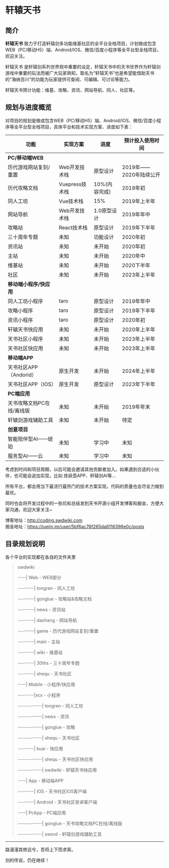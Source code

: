 # 轩辕天书

## 简介

<strong>轩辕天书</strong> 致力于打造轩辕剑多功能维基社区的全平台全栈项目，计划做成包含WEB（PC/移动H5）端、Android/IOS、微信/百度小程序等全平台型全栈项目，欢迎关注。

轩辕天书 是轩辕剑系列世界观中重要的设定，轩辕天书中的天书世界作为轩辕剑游戏中重要的玩法而被广大玩家熟知，取名为“轩辕天书”也是希望能借助天书的“海纳百川”的功能为玩家提供可查阅、可编辑、可讨论等能力。

轩辕天书预计功能：维基、攻略、资讯、网站导航、同人、社区等。

## 规划与进度概览

对项目的规划是做成包含WEB（PC/移动H5）端、Android/IOS、微信/百度小程序等全平台型全栈项目，具体平台和技术实现方案、进度如下表：

| 功能         | 实现方案           | 进度   |预计投入使用时间|
| ------------ | ------------------ | ------ |---------|
|<strong>PC/移动端WEB</strong>|
| 历代游戏网站复刻/重置|Web开发技术栈|原型设计|2019年——2020年陆续公开|
| 历代攻略文档|Vuepress技术栈|10%(内容完成)|2019年初|
| 同人工坊|Vue技术栈|15%|2019年上半年|
| 网站导航|Web开发技术栈|1.0原型设计|2019年年中|
| 攻略站|React技术栈|原型设计|2019年下半年|
| 三十周年专题|未知|功能设计|2020年初|
| 资讯站|未知|未开始|2020年初|
| 主站|未知|未开始|2020年中|
| 维基站|未知|未开始|2020下半年|
| 社区|未知|未开始|2023年上半年|
|<strong>移动端小程序/快应用</strong>|
|同人工坊小程序|taro|原型设计|2019年年中|
|攻略小程序|taro|原型设计|2019年下半年|
|资讯小程序|taro|原型设计|2020年初|
|轩辕天书快应用|未知|未开始|2020年上半年|
|天书社区小程序|未知|未开始|2023年上半年|
|天书社区快应用|未知|未开始|2023年上半年|
|<strong>移动端APP</strong>|
|天书社区APP（Andorid）|原生开发|未开始|2024年上半年|
|天书社区APP（IOS）|原生开发|原型设计|2023年下半年|
|<strong>PC端应用</strong>|
|天书攻略文档PC在线/离线版|未知|未开始|2019年年末|
|轩辕剑游戏辅助工具|未知|未开始|待定|
|<strong>创意项目</strong>|
|智能陪伴型AI——琥珀|未知|学习中|未知|
|服务型AI——云|未知|学习中|未知|


考虑到时间和项目周期，以后可能会邀请其他贡献者加入。如果遇到合适的小伙伴，也可能会追加实现，比如 炼妖壶APP、轩辕剑AI等…

所有平台，都会用当下最流行最热门的技术方案实现，代码的质量也会尽全力做到最优。


同时也会将开发过程中的一些坑和总结发到天书开源小组开发博客和掘金，方便大家沟通，欢迎大家关注~

博客地址：http://coding.swdwiki.com<br>
掘金地址：https://juejin.im/user/5bf6ac76f265da6116396e0c/posts


## 目录规划说明

各个平台的实现都在各自的文件夹里

> swdwiki
>
> ----| Web  - WEB部分
>
> --------| tongren -   同人工坊
>
> --------| gonglue -  攻略站&攻略文档
>
> --------| news - 资讯站
>
> --------| daohang -  网站导航
>
> --------| game -  历代游戏网站复刻/重置
>
> --------| main -  主站
>
> --------| wiki -  维基站
>
> --------| 30ths -  三十周年专题
>
> --------| shequ -  天书社区
>
> ----| Mobile -  小程序/快应用
>
> --------|xcx - 小程序
>
> ------------| tongren  -  同人工坊
>
> ------------| news  -   资讯
>
> ------------| gonglue  - 攻略
>
> ------------| shequ -  天书社区
>
> --------| kuai  - 快应用
>
> ------------| shequ  - 天书社区快应用
>
> ------------| swdwiki  - 轩辕天书快应用
>
> ----| App  - 移动端APP
>
> --------| IOS  - 天书社区IOS客户端
>
> --------| Android  - 天书社区安卓客户端
>
> ----| PcApp  - PC端应用
>
> ------------| gonglue  - 天书攻略文档PC在线/离线版
>
> ------------| sword  - 轩辕剑游戏辅助工具

---

路漫漫其修远兮，吾将上下而求索。

剑的传说，仍在继续！
